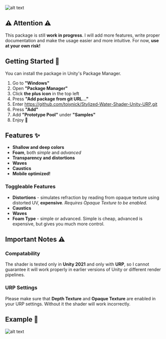 ![alt text](https://github.com/tojynick/Stylized-Water-Shader/blob/main/Readme%20Resources/Thumbnail.png)

## ⚠️ Attention ⚠️
This package is still **work in progress**. I will add more features, write proper documentation and make the usage easier and more intuitive. For now, **use at your own risk!**

## Getting Started 🚀
You can install the package in Unity's Package Manager.
1. Go to **"Windows"**
2. Open **"Package Manager"**
3. Click **the plus icon** in the top left
4. Press **"Add package from git URL..."**
5. Enter https://github.com/tojynick/Stylized-Water-Shader-Unity-URP.git
6. Press **"Add"**
7. Add **"Prototype Pool"** under **"Samples"**
7. Enjoy 💖

## Features ✨
* **Shallow and deep colors**
* **Foam**, both *simple* and *advanced*
* **Transparency and distortions**
* **Waves**
* **Caustics**
* **Mobile optimized!**

### Toggleable Features
* **Distortions** - simulates refraction by reading from opaque texture using distorted UV, **expensive**. *Requires Opaque Texture to be enabled.*
* **Caustics**
* **Waves**
* **Foam Type** - simple or advanced. Simple is cheap, advanced is expensive, but gives you much more control.

## Important Notes ⚠️
### Compatability
The shader is tested only in **Unity 2021** and only with **URP**, so I cannot guarantee it will work properly in earlier versions of Unity or different render pipelines.
### URP Settings
Please make sure that **Depth Texture** and **Opaque Texture** are enabled in your URP settings. Without it the shader will work incorrectly.

## Example 👀
![alt text](https://github.com/tojynick/Stylized-Water-Shader-Unity-URP/blob/main/Readme%20Resources/Beach%20Example.gif)
